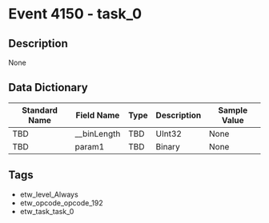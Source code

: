 # Event 4150 - task_0

## Description
None

## Data Dictionary
|Standard Name|Field Name|Type|Description|Sample Value|
|---|---|---|---|---|
|TBD|__binLength|TBD|UInt32|None|None|
|TBD|param1|TBD|Binary|None|None|

## Tags
* etw_level_Always
* etw_opcode_opcode_192
* etw_task_task_0